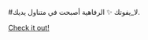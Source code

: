 #لا_يفوتك ✨ الرفاهية أصبحت في متناول يديك.

[Check it out!](https://www.facebook.com/share/17TW2PL6Tj/)
